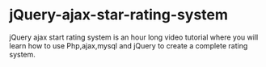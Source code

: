 jQuery-ajax-star-rating-system
==============================

jQuery ajax start rating system is an hour long video tutorial where you will learn how to use Php,ajax,mysql and jQuery to create a complete rating system.